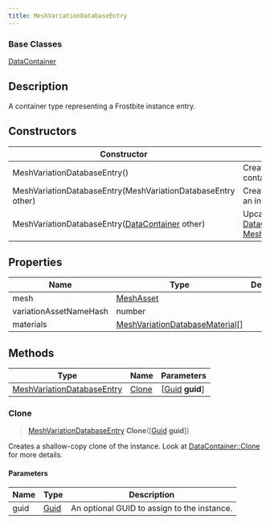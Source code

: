 ```yaml
---
title: MeshVariationDatabaseEntry
---
```

### Base Classes

[DataContainer](/vext/ref/shared/class/datacontainer)

## Description

A container type representing a Frostbite instance entry.

## Constructors

| Constructor                                                                           | Description                                                                                                                                 |
| ------------------------------------------------------------------------------------- | ------------------------------------------------------------------------------------------------------------------------------------------- |
| MeshVariationDatabaseEntry()                                                          | Create a new instance of this container type.                                                                                               |
| MeshVariationDatabaseEntry(MeshVariationDatabaseEntry other)                          | Create a reference copy of an instance of the same type.                                                                                    |
| MeshVariationDatabaseEntry([DataContainer](/vext/ref/shared/class/datacontainer) other) | Upcast an instance of type [DataContainer](/vext/ref/shared/class/datacontainer) to [MeshVariationDatabaseEntry](/vext/ref/fb/meshvariationdatabaseentry/). |

## Properties

| Name                   | Type                                                               | Description |
| ---------------------- | ------------------------------------------------------------------ | ----------- |
| mesh                   | [MeshAsset](/vext/ref/fb/meshasset/)                                             |             |
| variationAssetNameHash | number                                                             |             |
| materials              | [MeshVariationDatabaseMaterial](/vext/ref/fb/meshvariationdatabasematerial/)\[\] |             |

## Methods

| Type                                                     | Name            | Parameters                                     |
| -------------------------------------------------------- | --------------- | ---------------------------------------------- |
| [MeshVariationDatabaseEntry](/vext/ref/fb/meshvariationdatabaseentry/) | [Clone](#clone) | \[[Guid](/vext/ref/shared/class/guid) **guid**\] |

### Clone

> [MeshVariationDatabaseEntry](/vext/ref/fb/meshvariationdatabaseentry/) **Clone**(\[[Guid](/vext/ref/shared/class/guid) **guid**\])

Creates a shallow-copy clone of the instance. Look at [DataContainer::Clone](/vext/ref/shared/class/datacontainer#clone) for more details.

#### Parameters

| Name | Type         | Description                                 |
| ---- | ------------ | ------------------------------------------- |
| guid | [Guid](/vext/ref/shared/class/guid/) | An optional GUID to assign to the instance. |
